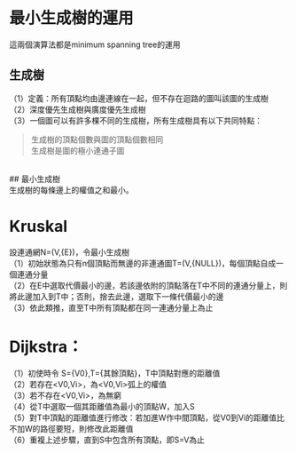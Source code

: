 # 最小生成樹的運用
這兩個演算法都是minimum spanning tree的運用
## 生成樹             
（1）定義：所有頂點均由邊連線在一起，但不存在迴路的圖叫該圖的生成樹<br>
（2）深度優先生成樹與廣度優先生成樹<br>
（3）一個圖可以有許多棵不同的生成樹，所有生成樹具有以下共同特點：<br>
>生成樹的頂點個數與圖的頂點個數相同<br>
生成樹是圖的極小連通子圖<br>
<br>             
## 最小生成樹<br>    
生成樹的每條邊上的權值之和最小。<br>    

# Kruskal<br>
設連通網N=(V,{E})，令最小生成樹<br>
（1）初始狀態為只有n個頂點而無邊的非連通圖T=(V,{NULL})，每個頂點自成一個連通分量<br>
（2）在E中選取代價最小的邊，若該邊依附的頂點落在T中不同的連通分量上，則將此邊加入到T中；否則，捨去此邊，選取下一條代價最小的邊<br>
（3）依此類推，直至T中所有頂點都在同一連通分量上為止<br>

# Dijkstra：<br>
（1）初使時令 S={V0},T={其餘頂點}，T中頂點對應的距離值<br>
（2）若存在<V0,Vi>，為<V0,Vi>弧上的權值<br>
（3）若不存在<V0,Vi>，為無窮<br>
（4）從T中選取一個其距離值為最小的頂點W，加入S<br>
（5）對T中頂點的距離值進行修改：若加進W作中間頂點，從V0到Vi的距離值比不加W的路徑要短，則修改此距離值<br>
（6）重複上述步驟，直到S中包含所有頂點，即S=V為止<br>

